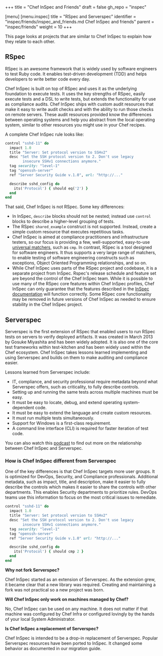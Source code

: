 +++
title = "Chef InSpec and Friends"
draft = false
gh_repo = "inspec"

[menu]
  [menu.inspec]
    title = "RSpec and Serverspec"
    identifier = "inspec/friends/inspec_and_friends.md Chef InSpec and friends"
    parent = "inspec/friends"
    weight = 10
+++

This page looks at projects that are similar to Chef InSpec to explain how they
relate to each other.

## RSpec

RSpec is an awesome framework that is widely used by software engineers to test
Ruby code. It enables test-driven development (TDD) and helps developers to write
better code every day.

Chef InSpec is built on top of RSpec and uses it as the underlying foundation
to execute tests. It uses the key strengths of RSpec, easily execute
tests and a DSL to write tests, but extends the functionality for use as
compliance audits. Chef InSpec ships with custom audit resources that make it
easy to write audit checks and with the ability to run those checks on
remote servers. These audit resources provided know the differences
between operating systems and help you abstract from the local operating
system, similar to other resources you might use in your Chef recipes.

A complete Chef InSpec rule looks like:

```ruby
control "sshd-11" do
  impact 1.0
  title "Server: Set protocol version to SSHv2"
  desc "Set the SSH protocol version to 2. Don't use legacy
        insecure SSHv1 connections anymore."
  tag security: "level-1"
  tag "openssh-server"
  ref "Server Security Guide v.1.0", url: "http://..."

  describe sshd_config do
    its('Protocol') { should eq('2') }
  end
end
```

That said, Chef InSpec is not RSpec. Some key differences:

- In InSpec, `describe` blocks should not be nested; instead use `control` blocks
  to describe a higher-level grouping of tests.
- The RSpec `shared_example` construct is not supported.  Instead, create a simple
  custom resource that executes repetitious tasks.
- Chef InSpec is aimed at compliance practitioners and infrastructure testers, so
  our focus is providing a few, well-supported, easy-to-use [universal matchers](/inspec/matchers/),
  such as `cmp`. In contrast, RSpec is a tool designed for software engineers.
  It thus supports a very large range of matchers, to enable testing of software
  engineering constructs such as exceptions, Object Oriented Programming relationships,
  and so on.
- While Chef InSpec uses parts of the RSpec project and codebase, it is a
  separate project from InSpec. Rspec's release schedule and feature set are beyond
  the control of the Chef InSpec team. While it is possible to use many of the
  RSpec core features within Chef InSpec profiles, Chef InSpec can only guarantee
  that the features described in the [InSpec documentation](/inspec/) will
  function correctly. Some RSpec core functionality may be removed in future
  versions of Chef InSpec as needed to ensure stability in the Chef InSpec project.

## Serverspec

Serverspec is the first extension of RSpec that enabled
users to run RSpec tests on servers to verify deployed artifacts. It was
created in March 2013 by Gosuke Miyashita and has been widely adopted.
It is also one of the core test frameworks within test-kitchen and has
been widely used within the Chef ecosystem. Chef InSpec takes lessons learned
implementing and using Serverspec and builds on them to make auditing
and compliance easier.

Lessons learned from Serverspec include:

- IT, compliance, and security professional require metadata beyond what Serverspec
  offers, such as criticality, to fully describe controls.
- Setting up and running the same tests across multiple machines must be easy.
- It must be easy to locate, debug, and extend operating system-dependent code.
- It must be easy to extend the language and create custom resources.
- It must run multiple tests simultaneously.
- Support for Windows is a first-class requirement.
- A command line interface (CLI) is required for faster iteration of test code.

You can also watch this [podcast](http://foodfightshow.org/2016/02/inspec.html)
to find out more on the relationship between Chef InSpec and Serverspec.

### How is Chef InSpec different from Serverspec

One of the key differences is that Chef InSpec targets more user groups. It
is optimized for DevOps, Security, and Compliance professionals.
Additional metadata, such as impact, title, and description, make it
easier to fully describe the controls which makes it easier to share the
controls with other departments. This enables Security departments to
prioritize rules. DevOps teams use this information to focus on the most
critical issues to remediate.

```ruby
control "sshd-11" do
  impact 1.0
  title "Server: Set protocol version to SSHv2"
  desc "Set the SSH protocol version to 2. Don't use legacy
        insecure SSHv1 connections anymore."
  tag security: "level-1"
  tag "openssh-server"
  ref "Server Security Guide v.1.0" url: "http://..."

  describe sshd_config do
    its('Protocol') { should cmp 2 }
  end
end
```

**Why not fork Serverspec?**

Chef InSpec started as an extension of Serverspec. As the extension grew, it
became clear that a new library was required. Creating and maintaining a
fork was not practical so a new project was born.

**Will Chef InSpec only work on machines managed by Chef?**

No, Chef InSpec can be used on any machine. It does not matter if that machine
was configured by Chef Infra or configured lovingly by the hands of your local
System Administrator.

**Is Chef InSpec a replacement of Serverspec?**

Chef InSpec is intended to be a drop-in replacement of Serverspec. Popular
Serverspec resources have been ported to InSpec. It changed some
behavior as documented in our migration guide.
